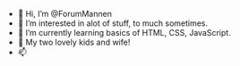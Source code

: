 - 👋 Hi, I’m @ForumMannen
- 👀 I’m interested in alot of stuff, to much sometimes.
- 🌱 I’m currently learning basics of HTML, CSS, JavaScript.
- 💞️ My two lovely kids and wife!
- 📫 

<!---
ForumMannen/ForumMannen is a ✨ special ✨ repository because its `README.md` (this file) appears on your GitHub profile.
You can click the Preview link to take a look at your changes.
--->
